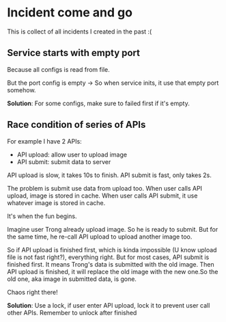 # Incident come and go

This is collect of all incidents I created in the past :(

## Service starts with empty port

Because all configs is read from file.

But the port config is empty -> So when service inits, it use that empty port somehow.

**Solution**: For some configs, make sure to failed first if it's empty.

## Race condition of series of APIs

For example I have 2 APIs:

- API upload: allow user to upload image
- API submit: submit data to server

API upload is slow, it takes 10s to finish. API submit is fast, only takes 2s.

The problem is submit use data from upload too. When user calls API upload, image is stored in cache. When user calls
API submit, it use whatever image is stored in cache.

It's when the fun begins.

Imagine user Trong already upload image. So he is ready to submit. But for the same time, he re-call API upload to
upload another image too.

So if API upload is finished first, which is kinda impossible (U know upload file is not fast right?), everything right.
But for most cases, API submit is finished first. It means Trong's data is submitted with the old image. Then API upload
is finished, it will replace the old image with the new one.So the old one, aka image in submitted data, is gone.

Chaos right there!

**Solution**: Use a lock, if user enter API upload, lock it to prevent user call other APIs. Remember to unlock after
finished
